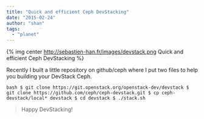 ```yaml
---
title: "Quick and efficient Ceph DevStacking"
date: "2015-02-24"
author: "shan"
tags: 
  - "planet"
---
```


{% img center http://sebastien-han.fr/images/devstack.png Quick and efficient Ceph DevStacking %}

Recently I built a little repository on github/ceph where I put two files to help you building your DevStack Ceph.

`bash $ git clone https://git.openstack.org/openstack-dev/devstack $ git clone https://github.com/ceph/ceph-devstack.git $ cp ceph-devstack/local* devstack $ cd devstack $ ./stack.sh`

  

> Happy DevStacking!
